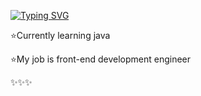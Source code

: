 [![Typing SVG](https://readme-typing-svg.demolab.com?font=JetBrains+Mono&weight=600&size=30&pause=1000&color=3178C6&background=FFFFFF00&width=435&lines=Hello%2C+welcome;Continue+to+work+hard)](https://git.io/typing-svg)

⭐Currently learning java

⭐My job is front-end development engineer

✨✨✨
